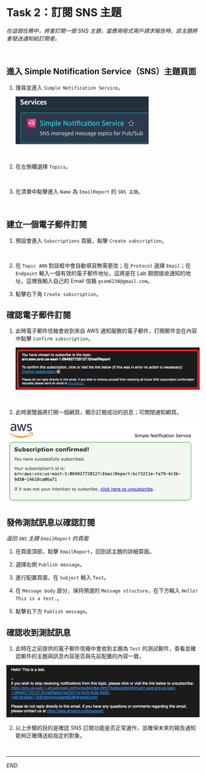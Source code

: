 # Task 2：訂閱 SNS 主題

_在這個任務中，將會訂閱一個 SNS 主題，當應用程式用戶請求報告時，該主題將會發送通知給訂閱者。_

<br>

## 進入 Simple Notification Service（SNS）主題頁面

1. 搜尋並進入 `Simple Notification Service`。

    ![](images/img_01.png)

<br>

2. 在左側欄選擇 `Topics`。

<br>

3. 在清單中點擊進入 `Name` 為 `EmailReport` 的 `SNS 主題`。

<br>

## 建立一個電子郵件訂閱

1. 預設會進入 `Subscriptions` 頁籤，點擊 `Create subscription`。

<br>

2. 在 `Topic ARN` 對話框中會自動填寫無需更改；在 `Protocol` 選擇 `Email`；在 `Endpoint` 輸入一個有效的電子郵件地址，這將是在 Lab 期間接收通知的地址，這裡我輸入自己的 Email 信箱 `gsam6238@gmail.com`。

3. 點擊右下角 `Create subscription`。

## 確認電子郵件訂閱

1. 此時電子郵件信箱會收到來自 AWS 通知服務的電子郵件，打開郵件並在內容中點擊 `Confirm subscription`。

    ![](images/img_02.png)

<br>

2. 此時瀏覽器將打開一個網頁，顯示訂閱成功的訊息；可關閉通知網頁。

![](images/img_03.png)

## 發佈測試訊息以確認訂閱

_返回 `SNS` 主題 `EmailReport` 的頁面_


1. 在頁面頂部，點擊 `EmailReport`，回到該主題的詳細頁面。

2. 選擇右側 `Publish message`。


3. 進行配置頁面，在 `Subject` 輸入 `Test`。

4. 在 `Message body` 部分，保持預選的 `Message structure`，在下方輸入 `Hello! This is a test.`。

5. 點擊右下方 `Publish message`。

## 確認收到測試訊息

1. 此時在之前提供的電子郵件信箱中會收到主題為 `Test` 的測試郵件，查看並確認郵件的主題與訊息內容是否與先前配置的內容一致。

![](images/img_04.png)

2. 以上步驟的目的是確認 SNS 訂閱功能是否正常運作，並確保未來的報告通知能夠正確傳送給指定的對象。

<br>

___

_END_